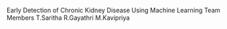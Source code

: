 Early Detection of Chronic Kidney Disease Using Machine Learning
Team Members
             T.Saritha
             R.Gayathri
             M.Kavipriya
